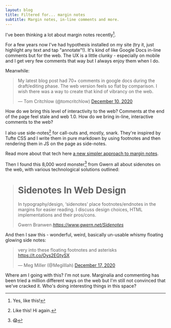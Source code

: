 ```yaml
---
layout: blog
title: Filtered for... margin notes
subtitle: Margin notes, in-line comments and more.
---
```


I've been thinking a lot about margin notes recently[^yes].

[^yes]: Yes, like this!

For a few years now I've had hypothesis installed on my site (try it, just highlight any text and tap "annotate"!). It's kind of like Google Docs in-line comments but for the web. The UX is a little clunky - especially on mobile and I get very few comments that way but I always enjoy them when I do.

Meanwhile:

<blockquote class="twitter-tweet"><p lang="en" dir="ltr">My latest blog post had 70+ comments in google docs during the draft/editing phase. The web version feels so flat by comparison. I wish there was a way to create that kind of vibrancy on the web.</p>&mdash; Tom Critchlow (@tomcritchlow) <a href="https://twitter.com/tomcritchlow/status/1337111609383088129?ref_src=twsrc%5Etfw">December 10, 2020</a></blockquote> <script async src="https://platform.twitter.com/widgets.js" charset="utf-8"></script>

How do we bring this level of interactivity to the web? Comments at the end of the page feel stale and web 1.0. How do we bring in-line, interactive comments to the web?

I also use side-notes[^side] for call-outs and, mostly, snark. They're inspired by Tufte CSS and I write them in pure markdown by using footnotes and then rendering them in JS on the page as side-notes.

[^side]: Like this! Hi again.

Read more about that tech here [a new simpler approach to margin notes](https://tomcritchlow.com/2020/03/16/new-blogging-3/#a-new-simpler-approach-to-margin-notes).

Then I found this 8,000 word monster[^monster] from Gwern all about sidenotes on the web, with various technological solutions outlined:

[^monster]: 😱

<blockquote class="quoteback" darkmode="" data-title="Sidenotes%20In%20Web%20Design" data-author="Gwern Branwen" cite="https://www.gwern.net/Sidenotes">
<h1>Sidenotes In Web Design</h1>
<p>
In typography/design, ‘sidenotes’ place footnotes/endnotes in the margins for easier reading. I discuss design choices, HTML implementations and their pros/cons.</p>
<footer>Gwern Branwen <cite><a href="https://www.gwern.net/Sidenotes">https://www.gwern.net/Sidenotes</a></cite></footer>
</blockquote>
<script note="" src="https://cdn.jsdelivr.net/gh/Blogger-Peer-Review/quotebacks@1/quoteback.js"></script>

And then I saw this - wonderful, weird, basically un-usable whismy floating glowing side notes:

<blockquote class="twitter-tweet"><p lang="en" dir="ltr">very into these floating footnotes and asterisks <a href="https://t.co/Oys2EGtySX">https://t.co/Oys2EGtySX</a></p>&mdash; Meg Miller (@Megilllah) <a href="https://twitter.com/Megilllah/status/1339587519197810689?ref_src=twsrc%5Etfw">December 17, 2020</a></blockquote> <script async src="https://platform.twitter.com/widgets.js" charset="utf-8"></script>

Where am I going with this? I'm not sure. Marginalia and commenting has been tried a million different ways on the web but I'm still not convinced that we've cracked it. Who's doing interesting things in this space?
